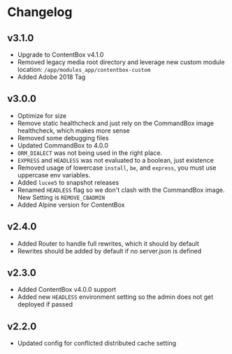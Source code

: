 # Changelog

## v3.1.0

* Upgrade to ContentBox v4.1.0
* Removed legacy media root directory and leverage new custom module location: `/app/modules_app/contentbox-custom`
* Added Adobe 2018 Tag

## v3.0.0

* Optimize for size
* Remove static healthcheck and just rely on the CommandBox image healthcheck, which makes more sense
* Removed some debugging files
* Updated CommandBox to 4.0.0
* `ORM_DIALECT` was not being used in the right place.
* `EXPRESS` and `HEADLESS` was not evaluated to a boolean, just existence 
* Removed usage of lowercase `install`, `be`, and `express`, you must use uppercase env variables.
* Added `lucee5` to snapshot releases
* Renamed `HEADLESS` flag so we don't clash with the CommandBox image. New Setting is `REMOVE_CBADMIN`
* Added Alpine version for ContentBox

## v2.4.0

* Added Router to handle full rewrites, which it should by default
* Rewrites should be added by default if no server.json is defined

## v2.3.0

* Added ContentBox v4.0.0 support
* Added new `HEADLESS` environment setting so the admin does not get deployed if passed

## v2.2.0

* Updated config for conflicted distributed cache setting
